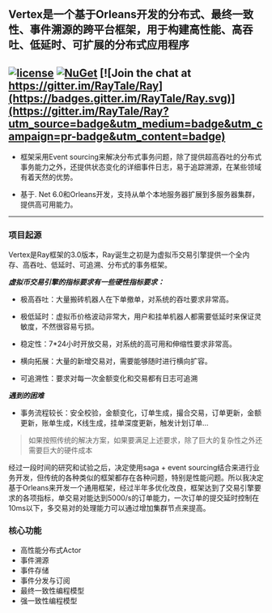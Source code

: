 ## Vertex是一个基于Orleans开发的分布式、最终一致性、事件溯源的跨平台框架，用于构建高性能、高吞吐、低延时、可扩展的分布式应用程序

[![license](https://img.shields.io/github/license/RayTale/Vertex)](https://github.com/RayTale/Vertex/blob/main/LICENSE)
[![NuGet](https://img.shields.io/nuget/v/Vertex.Runtime.svg?style=flat)](https://www.nuget.org/profiles/uless)
[![Join the chat at https://gitter.im/RayTale/Ray](https://badges.gitter.im/RayTale/Ray.svg)](https://gitter.im/RayTale/Ray?utm_source=badge&utm_medium=badge&utm_campaign=pr-badge&utm_content=badge)
---
* 框架采用Event sourcing来解决分布式事务问题，除了提供超高吞吐的分布式事务能力之外，还提供状态变化的详细事件日志，易于追踪溯源，在某些领域有着天然的优势。
  
* 基于. Net 6.0和Orleans开发，支持从单个本地服务器扩展到多服务器集群，提供高可用能力。
---

### 项目起源

Vertex是Ray框架的3.0版本，Ray诞生之初是为虚拟币交易引擎提供一个全内存、高吞吐、低延时、可追溯、分布式的事务框架。

*__虚拟币交易引擎的指标要求有一些硬性指标要求：__*
  
* 极高吞吐：大量搬砖机器人在下单撤单，对系统的吞吐要求非常高。
  
* 极低延时：虚拟币价格波动非常大，用户和挂单机器人都需要低延时来保证灵敏度，不然很容易亏损。
  
* 稳定性：7*24小时开放交易，对系统的高可用和伸缩性要求非常高。
  
* 横向拓展：大量的新增交易对，需要能够随时进行横向扩容。
  
* 可追溯性：要求对每一次金额变化和交易都有日志可追溯
  
*__遇到的困难__* 

* 事务流程较长：安全校验，金额变化，订单生成，撮合交易，订单更新，金额更新，账单生成，K线生成，挂单深度更新，触发计划订单...
  
> 如果按照传统的解决方案，如果要满足上述要求，除了巨大的复杂性之外还需要巨大的硬件成本
  
经过一段时间的研究和试验之后，决定使用saga + event sourcing结合来进行业务开发，但传统的各种类似的框架都存在各种问题，特别是性能问题。所以我决定基于Orleans来开发一个通用框架，经过半年多优化改良，框架达到了交易引擎要求的各项指标，单交易对能达到5000/s的订单能力，一次订单的提交延时控制在10ms以下，多交易对的处理能力可以通过增加集群节点来提高。

### 核心功能

* 高性能分布式Actor
* 事件溯源
* 事件存储
* 事件分发与订阅
* 最终一致性编程模型
* 强一致性编程模型

  
